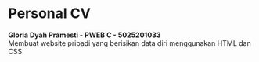 # Personal CV
**Gloria Dyah Pramesti - PWEB C - 5025201033**
<br>Membuat website pribadi yang berisikan data diri menggunakan HTML dan CSS.<br>
